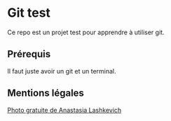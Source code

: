 # Git test

Ce repo est un projet test pour apprendre à utiliser git.

## Prérequis

Il faut juste avoir un git et un terminal.

## Mentions légales

[Photo gratuite de Anastasia Lashkevich](pexels-anastasia-lashkevich-13153858.jpg)
